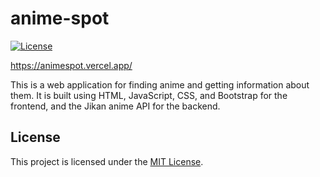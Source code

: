 # anime-spot

[![License](https://img.shields.io/badge/license-MIT-blue.svg)](LICENSE.txt)

https://animespot.vercel.app/

This is a web application for finding anime and getting information about them. It is built using HTML, JavaScript, CSS, and Bootstrap for the frontend, and the Jikan anime API for the backend.

## License

This project is licensed under the [MIT License](LICENSE.txt).